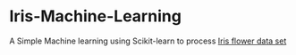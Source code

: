 # Iris-Machine-Learning
A Simple Machine learning using Scikit-learn to process [Iris flower data set](https://en.wikipedia.org/wiki/Iris_flower_data_set)
